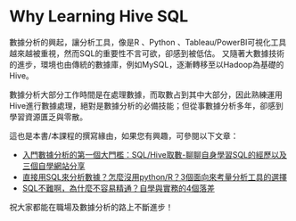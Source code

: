 # Why Learning Hive SQL

數據分析的興起，讓分析工具，像是R 、Python 、Tableau/PowerBI可視化工具越來越被重視，然而SQL的重要性不言可欲，卻感到被低估。 又隨著大數據技術的進步，環境也由傳統的數據庫，例如MySQL，逐漸轉移至以Hadoop為基礎的Hive。

數據分析大部分工作時間是在處理數據，而取數占到其中大部分，因此熟練運用Hive進行數據處理，絕對是數據分析的必備技能；但從事數據分析多年，卻感到學習資源匱乏與零散。

這也是本書/本課程的撰寫緣由，如果您有興趣，可參閱以下文章：

* [入門數據分析的第一個大門檻：SQL/Hive取數-聊聊自身學習SQL的經歷以及三個自學網站分享](https://pse.is/3asryr)&#x20;
* [直接用SQL來分析數據？怎麼沒用python/R？3個面向來考量分析工具的選擇](http://psce.pw/3zd6yc)&#x20;
* [SQL不難啊，為什麼不容易精通？自學與實務的4個落差](https://pse.is/3cjyft)&#x20;

祝大家都能在職場及數據分析的路上不斷進步！
